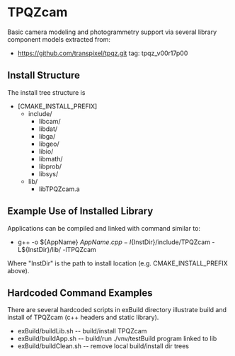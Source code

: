 
# TPQZcam

Basic camera modeling and photogrammetry support via
several library component models extracted from:
 * https://github.com/transpixel/tpqz.git tag: tpqz_v00r17p00


## Install Structure

The install tree structure is

 * [CMAKE_INSTALL_PREFIX]
 	* include/
 		* libcam/
 		* libdat/
 		* libga/
 		* libgeo/
 		* libio/
 		* libmath/
 		* libprob/
 		* libsys/
 	* lib/
 		* libTPQZcam.a

## Example Use of Installed Library

Applications can be compiled and linked with command similar to:

 * g++ -o ${AppName} ${AppName}.cpp
	-I${InstDir}/include/TPQZcam
	-L${InstDir}/lib/
	-lTPQZcam

Where "InstDir" is the path to install location (e.g. CMAKE_INSTALL_PREFIX
above).

## Hardcoded Command Examples

There are several hardcoded scripts in exBuild directory illustrate build
and install of TPQZcam (c++ headers and static library).

 * exBuild/buildLib.sh -- build/install TPQZcam
 * exBuild/buildApp.sh -- build/run ./vnv/testBuild program linked to lib
 * exBuild/buildClean.sh -- remove local build/install dir trees



